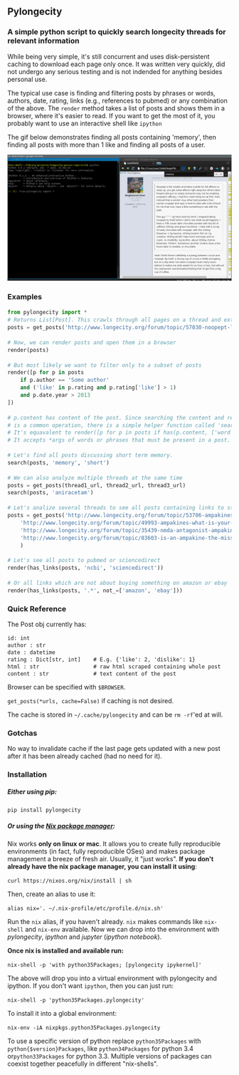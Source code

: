 ## Pylongecity
### A simple python script to quickly search longecity threads for relevant information


While being very simple, it's still concurrent and uses disk-persistent caching to download each page only once. It was written very quickly, did not undergo any serious testing and is not indended for anything besides personal use.


The typical use case is finding and filtering posts by phrases or words, authors, date, rating, links (e.g., references to pubmed) or any combination of the above. The `render` method takes a list of posts and shows them in a browser, where it's easier to read. If you want to get the most of it, you probably want to use an interactive shell like `ipython`

The gif below demonstrates finding all posts containing 'memory', then finding all posts with more than 1 like and finding all posts of a user.

![demo](demo.gif)

### Examples

```python
from pylongecity import *
# Returns List[Post]. This crawls through all pages on a thread and extracts a list of posts.
posts = get_posts('http://www.longecity.org/forum/topic/57030-noopept-long-term-experience-more-than-a-simple-nootropic/')

# Now, we can render posts and open them in a browser
render(posts)

# But most likely we want to filter only to a subset of posts
render([p for p in posts
	if p.author == 'Some author'
    and ('like' in p.rating and p.rating['like'] > 1)
    and p.date.year > 2013
])

# p.content has content of the post. Since searching the content and rending results
# is a common operation, there is a simple helper function called 'search'. 
# It's equavalent to render([p for p in posts if has(p.content, ['word']))
# It accepts *args of words or phrases that must be present in a post. 

# Let's find all posts discussing short term memory.  
search(posts, 'memory', 'short')

# We can also analyze multiple threads at the same time
posts = get_posts(thread1_url, thread2_url, thread3_url)
search(posts, 'aniracetam')

# Let's analize several threads to see all posts containing links to studies
posts = get_posts('http://www.longecity.org/forum/topic/53706-ampakines/',
	'http://www.longecity.org/forum/topic/49993-ampakines-what-is-your-honest-opinion/',
	'http://www.longecity.org/forum/topic/35439-nmda-antagonist-ampakine/',
    'http://www.longecity.org/forum/topic/83603-is-an-ampakine-the-missing-piece-of-ciltp/'
    )
 
# Let's see all posts to pubmed or sciencedirect
render(has_links(posts, 'ncbi', 'sciencedirect'))

# Or all links which are not about buying something on amazon or ebay
render(has_links(posts, '.*', not_=['amazon', 'ebay']))


```

### Quick Reference

The Post obj currently has:

```
id: int
author : str
date : datetime            
rating : Dict[str, int]    # E.g. {'like': 2, 'dislike': 1}
html : str                 # raw html scraped containing whole post
content : str              # text content of the post
```

Browser can be specified with `$BROWSER`.

`get_posts(*urls, cache=False)` if caching is not desired.

The cache is stored in `~/.cache/pylongecity` and can be `rm -rf`'ed at will. 

### Gotchas

No way to invalidate cache if the last page gets updated with a new post after it has been already cached (had no need for it). 

### Installation

##### Either using pip:

`pip install pylongecity`

##### Or using the [Nix package manager](https://nixos.org/nix/):

Nix works **only on linux or mac**. It allows you to create fully reproducible environments (in fact, fully reproducible OSes) and makes package management a breeze of fresh air. Usually, it "just works". **If you don't already have the nix package manager, you can install it using**:

`curl https://nixos.org/nix/install | sh`

Then, create an alias to use it: 

`alias nix='. ~/.nix-profile/etc/profile.d/nix.sh'`

Run the `nix` alias, if you haven't already. 
`nix` makes commands like `nix-shell` and `nix-env` available.
Now we  can drop into the environment with *pylongecity*, *ipython* and *jupyter* (*ipython notebook*).

**Once nix is installed and available run:**

`nix-shell -p 'with python35Packages; [pylongecity ipykernel]'`

The above will drop you into a virtual environment with pylongecity and ipython.
If you don't want `ipython`, then you can just run:

`nix-shell -p 'python35Packages.pylongecity'`

To install it into a global environment:

`nix-env -iA nixpkgs.python35Packages.pylongecity`

To use a specific version of python replace `python35Packages` with `python{$version}Packages`,
like `python34Packages` for python 3.4 or`python33Packages` for python 3.3.
Multiple versions of packages can coexist together peacefully in different "nix-shells".
